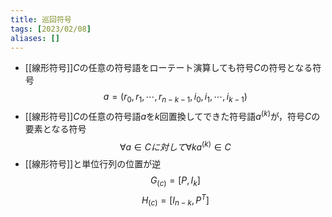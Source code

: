 ```yaml
---
title: 巡回符号
tags: [2023/02/08]
aliases: []
---
```


- [[線形符号]]$C$の任意の符号語をローテート演算しても符号$C$の符号となる符号
$$a=(r_0,r_1,\cdots,r_{n-k-1},i_0,i_1,\cdots,i_{k-1})$$
- [[線形符号]]$C$の任意の符号語$a$を$k$回置換してできた符号語$a^{(k)}$が，符号$C$の要素となる符号
$$\forall a\in Cに対して\forall k a^{(k)}\in C$$
- [[線形符号]]と単位行列の位置が逆
$$G_{(c)}=[P,I_k]$$
$$H_{(c)}=[I_{n-k},P^T]$$